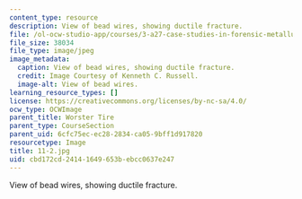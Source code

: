 ```yaml
---
content_type: resource
description: View of bead wires, showing ductile fracture.
file: /ol-ocw-studio-app/courses/3-a27-case-studies-in-forensic-metallurgy-fall-2007/cbd172cd24141649653bebcc0637e247_11-2.jpg
file_size: 38034
file_type: image/jpeg
image_metadata:
  caption: View of bead wires, showing ductile fracture.
  credit: Image Courtesy of Kenneth C. Russell.
  image-alt: View of bead wires.
learning_resource_types: []
license: https://creativecommons.org/licenses/by-nc-sa/4.0/
ocw_type: OCWImage
parent_title: Worster Tire
parent_type: CourseSection
parent_uid: 6cfc75ec-ec28-2834-ca05-9bff1d917820
resourcetype: Image
title: 11-2.jpg
uid: cbd172cd-2414-1649-653b-ebcc0637e247
---
```

View of bead wires, showing ductile fracture.